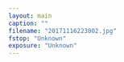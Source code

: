 ```yaml
---
layout: main
caption: ""
filename: "20171116223002.jpg"
fstop: "Unknown"
exposure: "Unknown"
---
```

